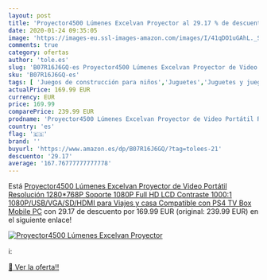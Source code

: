 ```yaml
---
layout: post
title: 'Proyector4500 Lúmenes Excelvan Proyector al 29.17 % de descuento'
date: 2020-01-24 09:35:05
image: 'https://images-eu.ssl-images-amazon.com/images/I/41qDO1uGAhL._SL400_.jpg'
comments: true
category: ofertas
author: 'tole.es'
slug: 'B07R16J6GQ-es Proyector4500 Lúmenes Excelvan Proyector de Video Portátil...'
sku: 'B07R16J6GQ-es'
tags: [ 'Juegos de construcción para niños','Juguetes','Juguetes y juegos','ps4', ]
actualPrice: 169.99 EUR
currency: EUR
price: 169.99
comparePrice: 239.99 EUR
prodname: 'Proyector4500 Lúmenes Excelvan Proyector de Video Portátil Resolución 1280*768P Soporte 1080P Full HD LCD Contraste 1000:1 1080P/USB/VGA/SD/HDMI para Viajes y casa Compatible con PS4 TV Box Mobile PC'
country: 'es'
flag: '🇪🇸'
brand: ''
buyurl: 'https://www.amazon.es/dp/B07R16J6GQ/?tag=tolees-21'
descuento: '29.17'
average: '167.76777777777778'
---
```


Está [Proyector4500 Lúmenes Excelvan Proyector de Video Portátil Resolución 1280*768P Soporte 1080P Full HD LCD Contraste 1000:1 1080P/USB/VGA/SD/HDMI para Viajes y casa Compatible con PS4 TV Box Mobile PC](https://www.amazon.es/dp/B07R16J6GQ/?tag=tolees-21) con 29.17 de descuento por 169.99 EUR (original: 239.99 EUR) en el siguiente enlace!

[![Proyector4500 Lúmenes Excelvan Proyector](https://images-eu.ssl-images-amazon.com/images/I/41qDO1uGAhL._SL400_.jpg)](https://www.amazon.es/dp/B07R16J6GQ/?tag=tolees-21)

ℹ️:


[🛒 Ver la oferta!!](https://www.amazon.es/dp/B07R16J6GQ/?tag=tolees-21)
